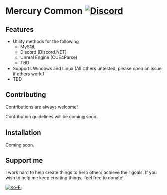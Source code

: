 # Mercury Common [![Discord](https://discordapp.com/api/guilds/708370560501153913/widget.png?style=shield)](https://discord.gg/ETePR8VgQf)
## Features

- Utility methods for the following
    - MySQL
    - Discord (Discord.NET)
    - Unreal Engine (CUE4Parse)
    - TBD 
- Supports Windows and Linux (All others untested, please open an issue if others work!)
- TBD


## Contributing

Contributions are always welcome!

Contribution guidelines will be coming soon.


## Installation

Coming soon.
    
## Support me
I work hard to help create things to help others achieve their goals. If you wish to help me keep creating things, feel free to donate!

[![Ko-Fi](https://i.ibb.co/pjsM4bk/image.png)](https://ko-fi.com/GMatrixGames)
